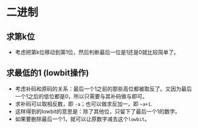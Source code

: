 # 二进制

## 求第k位

- 考虑把第k位移动到第1位，然后判断最后一位是1还是0就比较简单了。

## 求最低的1 (lowbit操作)

- 考虑补码和原码的关系：最后一个1之前的那些高位都被取反了。又因为最后一个1之后的低位都是0，所以只需要与其补码做与即可。
- 求补码可以取相反数，即 `-a`；也可以做求反加一，即 `~a+1`.
- 这样得到的lowbit的意思是：除了其他位，只留下了最后一个1的数字。
- 如果要删除最后一个1，就可以让原数字减去这个`lowbit`。
